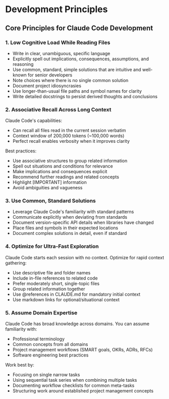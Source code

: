 # Development Principles

## Core Principles for Claude Code Development

### 1. Low Cognitive Load While Reading Files

- Write in clear, unambiguous, specific language
- Explicitly spell out implications, consequences, assumptions, and reasoning
- Use common, standard, simple solutions that are intuitive and well-known for senior developers
- Note choices where there is no single common solution
- Document project idiosyncrasies
- Use longer-than-usual file paths and symbol names for clarity
- Write detailed docstrings to persist derived thoughts and conclusions

### 2. Associative Recall Across Long Context

Claude Code's capabilities:
- Can recall all files read in the current session verbatim
- Context window of 200,000 tokens (~100,000 words)
- Perfect recall enables verbosity when it improves clarity

Best practices:
- Use associative structures to group related information
- Spell out situations and conditions for relevance
- Make implications and consequences explicit
- Recommend further readings and related concepts
- Highlight [IMPORTANT] information
- Avoid ambiguities and vagueness

### 3. Use Common, Standard Solutions

- Leverage Claude Code's familiarity with standard patterns
- Communicate explicitly when deviating from standards
- Document version-specific API details when libraries have changed
- Place files and symbols in their expected locations
- Document complex solutions in detail, even if standard

### 4. Optimize for Ultra-Fast Exploration

Claude Code starts each session with no context. Optimize for rapid context gathering:
- Use descriptive file and folder names
- Include in-file references to related code
- Prefer moderately short, single-topic files
- Group related information together
- Use @references in CLAUDE.md for mandatory initial context
- Use markdown links for optional/situational context

### 5. Assume Domain Expertise

Claude Code has broad knowledge across domains. You can assume familiarity with:
- Professional terminology
- Common concepts from all domains
- Project management workflows (SMART goals, OKRs, ADRs, RFCs)
- Software engineering best practices

Work best by:
- Focusing on single narrow tasks
- Using sequential task series when combining multiple tasks
- Documenting workflow checklists for common meta-tasks
- Structuring work around established project management concepts